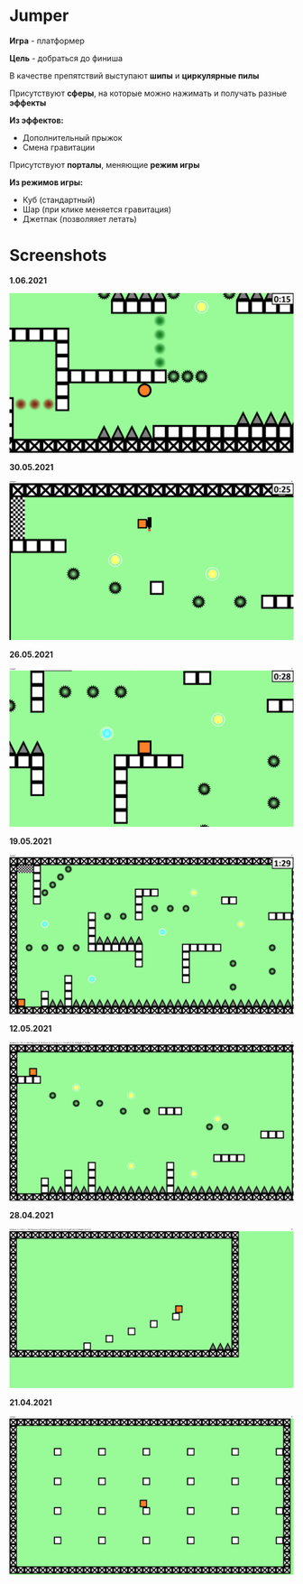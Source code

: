 # Jumper 

**Игра** - платформер  

**Цель** - добраться до финиша  

В качестве препятствий выступают **шипы** и **циркулярные пилы** 

Присутствуют **сферы**, на которые можно нажимать и получать разные **эффекты** 

**Из эффектов:** 
- Дополнительный прыжок 
- Смена гравитации 

Присутствуют **порталы**, меняющие **режим игры** 

**Из режимов игры:** 
- Куб (стандартный) 
- Шар (при клике меняется гравитация) 
- Джетпак (позволяяет летать) 

# Screenshots 

**1.06.2021**

![alt text](https://github.com/AlexKoposov/UlearnGame/blob/main/Screenshots/1.06.2021.png?raw=true)

**30.05.2021**

![alt text](https://github.com/AlexKoposov/UlearnGame/blob/main/Screenshots/30.05.2021.png?raw=true)

**26.05.2021**

![alt text](https://github.com/AlexKoposov/UlearnGame/blob/main/Screenshots/26.05.2021.png?raw=true)

**19.05.2021**

![alt text](https://github.com/AlexKoposov/UlearnGame/blob/main/Screenshots/19.05.2021.png?raw=true)

**12.05.2021**

![alt text](https://github.com/AlexKoposov/UlearnGame/blob/main/Screenshots/12.05.2021.png?raw=true)

**28.04.2021**

![alt text](https://github.com/AlexKoposov/UlearnGame/blob/main/Screenshots/28.04.2021.png?raw=true)

**21.04.2021**

![alt text](https://github.com/AlexKoposov/UlearnGame/blob/main/Screenshots/21.04.2021.png?raw=true)
